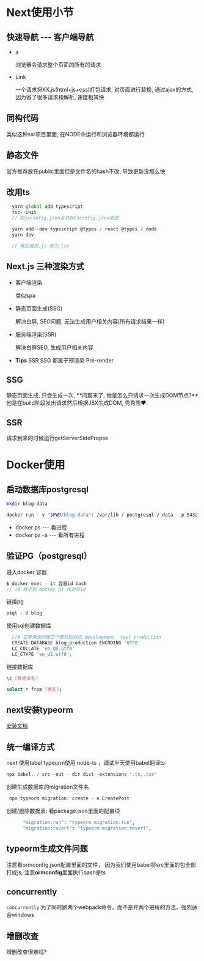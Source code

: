 # Next使用小节

## 快速导航 --- 客户端导航

* a

  浏览器会请求整个页面的所有的请求

* Link

  一个请求将XX.js(html+js+css)打包请求, 对页面进行替换, 通过ajax的方式, 因为省了很多请求和解析, 速度极其快

## 同构代码

类似这种ssr项目里面, 在NODE中运行和浏览器环境都运行

## 静态文件

官方推荐放在public里面但是文件名的hash不改, 导致更新没那么快

## 改用ts

``` js
  yarn global add typescript
  tsc--init
  // 将jsconfig.json合并到tsconfig.json里面

  yarn add--dev typescript @types / react @types / node
  yarn dev

  // 改后缀把.js 改为.tsx
```

## Next.js 三种渲染方式

* 客户端渲染

  类似spa

* 静态页面生成(SSG)

  解决白屏, SEO问题, 无法生成用户相关内容(所有请求结果一样)

* 服务端渲染(SSR)

  解决白屏SEO, 生成用户相关内容

* **Tips** SSR SSG 都属于预渲染 Pre-render

## SSG

静态页面生成, 只会生成一次, **问题来了, 他是怎么只请求一次生成DOM节点?**他是在build阶段发出请求然后根据JSX生成DOM, 秀秀秀❤.

## SSR

请求到来的时候运行getServerSidePropse

# Docker使用

## 启动数据库postgresql

``` bash
mkdir blog-data

docker run - v "$PWD/blog-data": /var/lib / postgresql / data - p 5432: 5432 - e POSTGRES_USER = blog - e POSTGRES_HOST_AUTH_METHOD = trust - d postgres: 12.2
```

  + docker ps       --- 看进程
  + docker ps -a    --- 看所有进程

## 验证PG（postgresql）

进入docker 容器

``` js
$ docker exec - it 容器id bash
// id 找不到 docker ps 找对应id
```

链接pg

``` js
psql - U blog
```

使用sql创建数据库

``` js
  //# 正常来说创建三个表分别对应 development  test production
  CREATE DATABASE blog_production ENCODING 'UTF8'
  LC_COLLATE 'en_US.utf8'
  LC_CTYPE 'en_US.utf8';
```

链接数据库

``` bash
\c [数据库名]

select * from [表名];
```

## next安装typeorm

[安装文档](https://typeorm.biunav.com/zh/#%E5%AE%89%E8%A3%85)

## 统一编译方式

next 使用tabel  typeorm使用 node-ts ，调试半天使用babel翻译ts

``` js
npx babel. / src--out - dir dist--extensions ".ts,.tsx"
```

创建生成数据库的migration文件名

``` js
 npx typeorm migration: create - n CreatePost
```

创建/删除数据表: 看package.json里面的配置项

``` bash
      "migration:run": "typeorm migration:run",
      "migration:revert": "typeorm migration:revert",
```

## typeorm生成文件问题

注意看ormconfig.json配置里面的文件， 因为我们使用babel将src里面的包全部打成js, 注意**ormconfig**里面执行bash是ts

## concurrently

`concurrently` 为了同时跑两个webpack命令，而不是开两个进程的方法，强烈适合windows

## 增删改查
增删改查很难吗?

